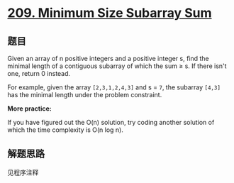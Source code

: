# [209. Minimum Size Subarray Sum](https://leetcode.com/problems/minimum-size-subarray-sum/)

## 题目
Given an array of n positive integers and a positive integer s, find the minimal length of a contiguous subarray of which the sum ≥ s. If there isn't one, return 0 instead.

For example, given the array `[2,3,1,2,4,3]` and s = `7`,
the subarray `[4,3]` has the minimal length under the problem constraint.

**More practice:**

If you have figured out the O(n) solution, try coding another solution of which the time complexity is O(n log n).

## 解题思路

见程序注释
